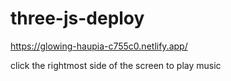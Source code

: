 # three-js-deploy


https://glowing-haupia-c755c0.netlify.app/

click the rightmost side of the screen to play music
